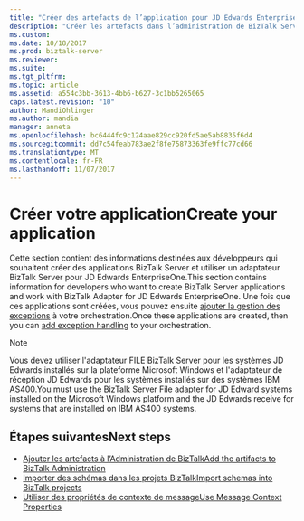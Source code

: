 ```yaml
---
title: "Créer des artefacts de l’application pour JD Edwards EnterpriseOne | Documents Microsoft"
description: "Créer les artefacts dans l’administration de BizTalk Server et dans Visual Studio pour utiliser l’adaptateur BizTalk pour JD Edwards EnterpriseOne dans BizTalk Server"
ms.custom: 
ms.date: 10/18/2017
ms.prod: biztalk-server
ms.reviewer: 
ms.suite: 
ms.tgt_pltfrm: 
ms.topic: article
ms.assetid: a554c3bb-3613-4bb6-b627-3c1bb5265065
caps.latest.revision: "10"
author: MandiOhlinger
ms.author: mandia
manager: anneta
ms.openlocfilehash: bc6444fc9c124aae829cc920fd5ae5ab8835f6d4
ms.sourcegitcommit: dd7c54feab783ae2f8fe75873363fe9ffc77cd66
ms.translationtype: MT
ms.contentlocale: fr-FR
ms.lasthandoff: 11/07/2017
---
```

# <a name="create-your-application"></a><span data-ttu-id="72b1a-103">Créer votre application</span><span class="sxs-lookup"><span data-stu-id="72b1a-103">Create your application</span></span>
<span data-ttu-id="72b1a-104">Cette section contient des informations destinées aux développeurs qui souhaitent créer des applications BizTalk Server et utiliser un adaptateur BizTalk Server pour JD Edwards EnterpriseOne.</span><span class="sxs-lookup"><span data-stu-id="72b1a-104">This section contains information for developers who want to create BizTalk Server applications and work with BizTalk Adapter for JD Edwards EnterpriseOne.</span></span> <span data-ttu-id="72b1a-105">Une fois que ces applications sont créées, vous pouvez ensuite [ajouter la gestion des exceptions](../core/using-biztalk-server-exception-handling3.md) à votre orchestration.</span><span class="sxs-lookup"><span data-stu-id="72b1a-105">Once these applications are created, then you can [add exception handling](../core/using-biztalk-server-exception-handling3.md) to your orchestration.</span></span> 
  
> [!NOTE]
>  <span data-ttu-id="72b1a-106">Vous devez utiliser l'adaptateur FILE BizTalk Server pour les systèmes JD Edwards installés sur la plateforme Microsoft Windows et l'adaptateur de réception JD Edwards pour les systèmes installés sur des systèmes IBM AS400.</span><span class="sxs-lookup"><span data-stu-id="72b1a-106">You must use the BizTalk Server File adapter for JD Edward systems installed on the Microsoft Windows platform and the JD Edwards receive for systems that are installed on IBM AS400 systems.</span></span>  
  
## <a name="next-steps"></a><span data-ttu-id="72b1a-107">Étapes suivantes</span><span class="sxs-lookup"><span data-stu-id="72b1a-107">Next steps</span></span> 
  
-   [<span data-ttu-id="72b1a-108">Ajouter les artefacts à l’Administration de BizTalk</span><span class="sxs-lookup"><span data-stu-id="72b1a-108">Add the artifacts to BizTalk Administration</span></span>](../core/adding-biztalk-adapter-for-jd-edwards-enterpriseone.md)  
-   [<span data-ttu-id="72b1a-109">Importer des schémas dans les projets BizTalk</span><span class="sxs-lookup"><span data-stu-id="72b1a-109">Import schemas into BizTalk projects</span></span>](../core/importing-schemas-into-biztalk-server-projects2.md)  
-   [<span data-ttu-id="72b1a-110">Utiliser des propriétés de contexte de message</span><span class="sxs-lookup"><span data-stu-id="72b1a-110">Use Message Context Properties</span></span>](../core/using-message-context-properties1.md)